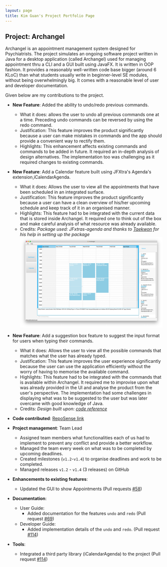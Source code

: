 ```yaml
---
layout: page
title: Kim Guan's Project Portfolio Page
---
```


## Project: Archangel

Archangel is an appointment management system designed for Psychiatrists. The project simulates an ongoing software
 project written in Java for a desktop application (called Archangel) used for managing appointment thru a CLI and a GUI
 built using JavaFX. It is written in OOP fashion. It provides a reasonably well-written code base bigger (around 6 KLoC) than what
students usually write in beginner-level SE modules, without being overwhelmingly big.
It comes with a reasonable level of user and developer documentation.

Given below are my contributions to the project.

* **New Feature**: Added the ability to undo/redo previous commands.
  * What it does: allows the user to undo all previous commands one at a time. Preceding undo commands can be reversed by using the redo command.
  * Justification: This feature improves the product significantly because a user can make mistakes in commands and the app should provide a convenient way to rectify them.
  * Highlights: This enhancement affects existing commands and commands to be added in future. It required an in-depth analysis of design alternatives. The implementation too was challenging as it required changes to existing commands.

* **New Feature**: Add a Calendar feature built using JFXtra's Agenda's extension,iCalendarAgenda. 
  * What it does: Allows the user to view all the appointments that have been scheduled in an integrated surface.
  * Justification: This feature improves the product significantly because a user can have a clean overview of his/her upcoming schedule and keep track of it in an organised manner.
  * Highlights: This feature had to be integrated with the current data that is stored inside Archangel. It required one to think out of the box and make careful analysis of what resource 
  was already available.
  * Credits: *Package used: JFxtras-agenda and thanks to [Taekwon](https://github.com/ktaekwon000) for his help in setting up the package*
![CalendarFeature](https://raw.githubusercontent.com/soaza/tp/branch-1.4-PPP/docs/images/CalendarTab.png)
  
* **New Feature**: Add a suggestion box feature to suggest the input format for users when typing their commands. 
  * What it does: Allows the user to view all the possible commands that matches what the user has already typed.
  * Justification: This feature improves the user experience significantly because the user can use the application efficiently without the worry of having to memorise the available command.
  * Highlights: This feature had to be integrated with the commands that is available within Archangel. It required me to improvise upon what was already provided in the UI and analyse the product from the user's perspective. The implementation had some challenges in displaying what was to be suggested to the user but was later overcame with good knowledge of Java.
  * Credits: *Design built upon: [code reference](https://gist.github.com/floralvikings/10290131)*


* **Code contributed**: [RepoSense link](https://nus-cs2103-ay2021s1.github.io/tp-dashboard/#breakdown=true&search=soaza&sort=groupTitle&sortWithin=title&since=2020-08-14&timeframe=commit&mergegroup=&groupSelect=groupByRepos&checkedFileTypes=docs~functional-code~test-code~other&tabOpen=true&tabType=zoom&zA=soaza&zR=AY2021S1-CS2103T-W11-1%2Ftp%5Bmaster%5D&zACS=144.46666666666667&zS=2020-08-14&zFS=soaza&zU=2020-11-03&zMG=false&zFTF=commit&zFGS=groupByRepos&zFR=false)

* **Project management**: Team Lead
  * Assigned team members what functionalities each of us had to implement to prevent any conflict and provide a better workflow. 
  * Managed the team every week on what was to be completed by upcoming deadlines.
  * Created milestones (`v1.2`-`v1.4`) to organise deadlines and work to be completed.
  * Managed releases `v1.2` - `v1.4` (3 releases) on GitHub

* **Enhancements to existing features**:
  * Updated the GUI to show Appointments (Pull requests [\#58](https://github.com/AY2021S1-CS2103T-W11-1/tp/pull/58))
  
* **Documentation**:
  * User Guide:
    * Added documentation for the features `undo` and `redo` (Pull request [\#69](https://github.com/AY2021S1-CS2103T-W11-1/tp/pull/69))
  * Developer Guide:
    * Added implementation details of the `undo` and `redo`. (Pull request [\#114](https://github.com/AY2021S1-CS2103T-W11-1/tp/pull/114))
    
* **Tools**:
  * Integrated a third party library (iCalendarAgenda) to the project (Pull request [\#114](https://github.com/AY2021S1-CS2103T-W11-1/tp/pull/114))

